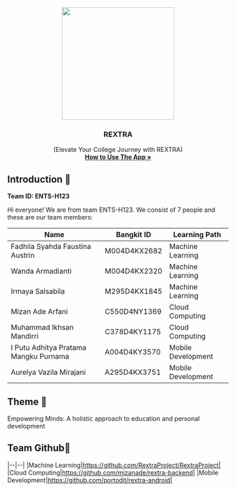 <div align="center">
	<img src="https://drive.google.com/file/d/1gW1A9WiMTDLj2J7Dega37hIWzD_eN-U0/view?usp=sharing" width="256" />
	<h3 align="center">REXTRA</h3>
	<p align="center">
		(Elevate Your College Journey with REXTRA)
		<br />
		<a href="#"><strong>How to Use The App »</strong></a>
	</p>
</div>

## Introduction 👋
**Team ID: ENTS-H123**

Hi everyone! We are from team ENTS-H123. We consist of 7 people and these are our team members:

|Name|Bangkit ID|Learning Path|
|--|--|--|
|Fadhila Syahda Faustina Austrin|M004D4KX2682|Machine Learning|
|Wanda Armadianti|M004D4KX2320|Machine Learning|
|Irmaya Salsabila|M295D4KX1845|Machine Learning|
|Mizan Ade Arfani|C550D4NY1369|Cloud Computing|
|Muhammad Ikhsan Mandirri|C378D4KY1175|Cloud Computing|
|I Putu Adhitya Pratama Mangku Purnama|A004D4KY3570|Mobile Development|
|Aurelya Vazila Mirajani|A295D4KX3751|Mobile Development|

## Theme 🌾
Empowering Minds: A holistic approach to education and personal development

## Team Github🌟
|--|--|
|Machine Learning|https://github.com/RextraProject/RextraProject|
|Cloud Computing|https://github.com/mizanade/rextra-backend|
|Mobile Development|https://github.com/portodit/rextra-android|
